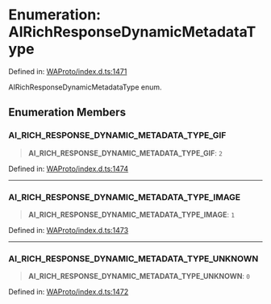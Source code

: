 # Enumeration: AIRichResponseDynamicMetadataType

Defined in: [WAProto/index.d.ts:1471](https://github.com/Fokusdotid/bail/blob/cf6cc85134e12081bc635cea02cc0eee74033a81/WAProto/index.d.ts#L1471)

AIRichResponseDynamicMetadataType enum.

## Enumeration Members

### AI\_RICH\_RESPONSE\_DYNAMIC\_METADATA\_TYPE\_GIF

> **AI\_RICH\_RESPONSE\_DYNAMIC\_METADATA\_TYPE\_GIF**: `2`

Defined in: [WAProto/index.d.ts:1474](https://github.com/Fokusdotid/bail/blob/cf6cc85134e12081bc635cea02cc0eee74033a81/WAProto/index.d.ts#L1474)

***

### AI\_RICH\_RESPONSE\_DYNAMIC\_METADATA\_TYPE\_IMAGE

> **AI\_RICH\_RESPONSE\_DYNAMIC\_METADATA\_TYPE\_IMAGE**: `1`

Defined in: [WAProto/index.d.ts:1473](https://github.com/Fokusdotid/bail/blob/cf6cc85134e12081bc635cea02cc0eee74033a81/WAProto/index.d.ts#L1473)

***

### AI\_RICH\_RESPONSE\_DYNAMIC\_METADATA\_TYPE\_UNKNOWN

> **AI\_RICH\_RESPONSE\_DYNAMIC\_METADATA\_TYPE\_UNKNOWN**: `0`

Defined in: [WAProto/index.d.ts:1472](https://github.com/Fokusdotid/bail/blob/cf6cc85134e12081bc635cea02cc0eee74033a81/WAProto/index.d.ts#L1472)
